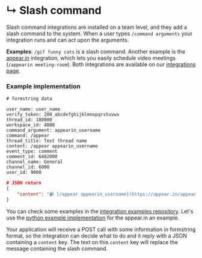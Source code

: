 # &#8627; Slash command

Slash command integrations are installed on a team level, and they add
a slash command to the system. When a user types `/command arguments`
your integration runs and can act upon the arguments.

**Examples**: `/gif funny cats` is a slash command. Another example is
the [appear.in](https://appear.in) integration, which lets you easily
schedule video meetings (`/appearin meeting-room`). Both integrations
are available on
our [integrations page](https://twistapp.com/integrations).


### Example implementation

```text
# formstring data

user_name: user_name
verify_token: 200_abcdefghijklmnopqrstuvwx
thread_id: 180000
workspace_id: 4800
command_argument: appearin_username
command: /appear
thread_title: Test thread name
content: /appear appearin_username
event_type: comment
comment_id: 6402000
channel_name: General
channel_id: 6000
user_id: 9000
```

```json
# JSON return
{
    "content": "📹 [/appear appearin_username](https://appear.in/appearin_username)"
}
```

You can check some examples in the
[integration examples repository](https://github.com/Doist/twist-integration-examples/tree/master/slash_integration). Let's
use the
[python example implementation](https://github.com/Doist/twist-integration-examples/tree/master/slash_integration/python) for
the appear.in an example.

Your application will receive a POST call with some information in
formstring format, so the integration can decide what to do and it
reply with a JSON containing a `content` key. The text on this
`content` key will replace the message containing the slash command.
